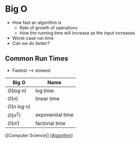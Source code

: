 # Big O

- How fast an algorithm is
  - Rate of growth of operations
  - How the running time will increase as the input increases
- Worst-case run time
- _Can we do better?_

## Common Run Times

- Fastest --> slowest

| Big O              | Name             |
| ------------------ | ---------------- |
| $O(log \; n)$      | log time         |
| $O(n)$             | linear time      |
| $O(n \; log \; n)$ |                  |
| $O(n^2)$           | exponential time |
| $O(n!)$            | factorial time   |

[[Computer Science]] [[Algorithm]]

[//begin]: # "Autogenerated link references for markdown compatibility"
[computer-science]: computer-science "Computer Science"
[algorithm]: algorithm "Algorithm"
[//end]: # "Autogenerated link references"